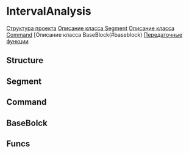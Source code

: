 # IntervalAnalysis
[Структура проекта](#structure)
[Описание класса Segment](#segment)
[Описание класса Command](#command)
[Описание класса BaseBlock(#baseblock)
[Передаточные функции](#funcs)
## Structure
## Segment
## Command
## BaseBolck
## Funcs
